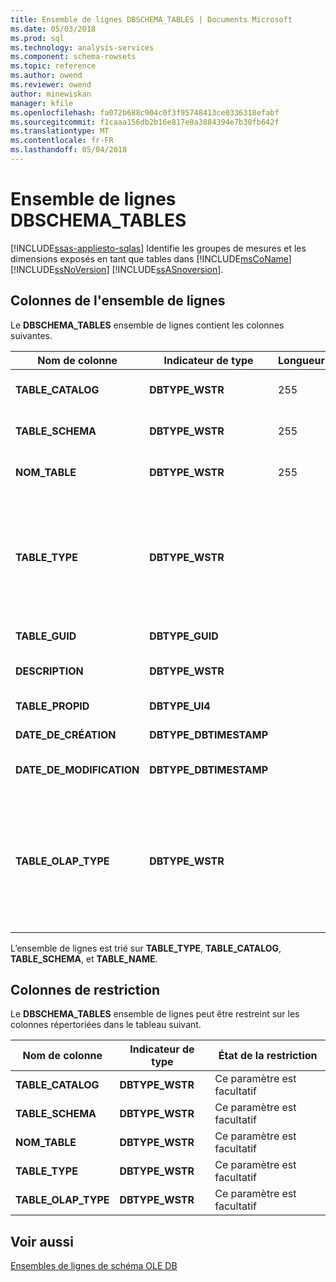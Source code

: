 ```yaml
---
title: Ensemble de lignes DBSCHEMA_TABLES | Documents Microsoft
ms.date: 05/03/2018
ms.prod: sql
ms.technology: analysis-services
ms.component: schema-rowsets
ms.topic: reference
ms.author: owend
ms.reviewer: owend
author: minewiskan
manager: kfile
ms.openlocfilehash: fa072b688c904c0f3f95748413ce0336318efabf
ms.sourcegitcommit: f1caaa156db2b16e817e0a3884394e7b30fb642f
ms.translationtype: MT
ms.contentlocale: fr-FR
ms.lasthandoff: 05/04/2018
---
```

# <a name="dbschematables-rowset"></a>Ensemble de lignes DBSCHEMA_TABLES
[!INCLUDE[ssas-appliesto-sqlas](../../../includes/ssas-appliesto-sqlas.md)]
  Identifie les groupes de mesures et les dimensions exposés en tant que tables dans [!INCLUDE[msCoName](../../../includes/msconame-md.md)] [!INCLUDE[ssNoVersion](../../../includes/ssnoversion-md.md)] [!INCLUDE[ssASnoversion](../../../includes/ssasnoversion-md.md)].  
  
## <a name="rowset-columns"></a>Colonnes de l'ensemble de lignes  
 Le **DBSCHEMA_TABLES** ensemble de lignes contient les colonnes suivantes.  
  
|Nom de colonne|Indicateur de type|Longueur| Description|  
|-----------------|--------------------|------------|-----------------|  
|**TABLE_CATALOG**|**DBTYPE_WSTR**|255|Nom du catalogue auquel appartient cet objet.|  
|**TABLE_SCHEMA**|**DBTYPE_WSTR**|255|Nom du cube auquel appartient cet objet.|  
|**NOM_TABLE**|**DBTYPE_WSTR**|255|Le nom de l’objet, si **TABLE_TYPE** est **TABLE**.|  
|**TABLE_TYPE**|**DBTYPE_WSTR**||Type de la table.<br /><br /> **TABLE** indique l’objet est un groupe de mesures.<br /><br /> **TABLE système** indique l’objet est une dimension.|  
|**TABLE_GUID**|**DBTYPE_GUID**||Non pris en charge.|  
|**DESCRIPTION**|**DBTYPE_WSTR**||Description de l'objet à l'intention des utilisateurs.|  
|**TABLE_PROPID**|**DBTYPE_UI4**||Non pris en charge.|  
|**DATE_DE_CRÉATION**|**DBTYPE_DBTIMESTAMP**||Non pris en charge.|  
|**DATE_DE_MODIFICATION**|**DBTYPE_DBTIMESTAMP**||Date de la dernière modification de l'objet.|  
|**TABLE_OLAP_TYPE**|**DBTYPE_WSTR**||Type OLAP de l'objet.<br /><br /> **Groupe_mesure** indique l’objet est un groupe de mesures.<br /><br /> **CUBE_DIMENSION** indique que l’objet est une dimension.|  
  
 L’ensemble de lignes est trié sur **TABLE_TYPE**, **TABLE_CATALOG**, **TABLE_SCHEMA**, et **TABLE_NAME**.  
  
## <a name="restriction-columns"></a>Colonnes de restriction  
 Le **DBSCHEMA_TABLES** ensemble de lignes peut être restreint sur les colonnes répertoriées dans le tableau suivant.  
  
|Nom de colonne|Indicateur de type|État de la restriction|  
|-----------------|--------------------|-----------------------|  
|**TABLE_CATALOG**|**DBTYPE_WSTR**|Ce paramètre est facultatif|  
|**TABLE_SCHEMA**|**DBTYPE_WSTR**|Ce paramètre est facultatif|  
|**NOM_TABLE**|**DBTYPE_WSTR**|Ce paramètre est facultatif|  
|**TABLE_TYPE**|**DBTYPE_WSTR**|Ce paramètre est facultatif|  
|**TABLE_OLAP_TYPE**|**DBTYPE_WSTR**|Ce paramètre est facultatif|  
  
## <a name="see-also"></a>Voir aussi  
 [Ensembles de lignes de schéma OLE DB](../../../analysis-services/schema-rowsets/ole-db/ole-db-schema-rowsets.md)  
  
  
